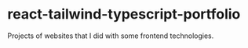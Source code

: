 # react-tailwind-typescript-portfolio
Projects of websites that I did with some frontend technologies.
